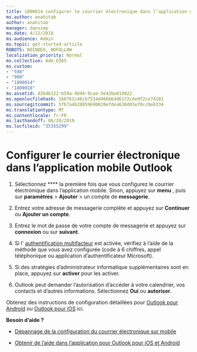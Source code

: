 ```yaml
---
title: 1800014 configurer le courrier électronique dans l’application mobile Outlook
ms.author: anahitab
author: anahitab
manager: dansimp
ms.date: 4/12/2018
ms.audience: Admin
ms.topic: get-started-article
ROBOTS: NOINDEX, NOFOLLOW
localization_priority: Normal
ms.collection: Adm_O365
ms.custom:
- "598"
- "900"
- "1800014"
- "1800018"
ms.assetid: d2b46122-b59a-4b94-9cae-5e42be819022
ms.openlocfilehash: 168761c46cb7534d466664d6172c6e9f2ce74101
ms.sourcegitcommit: 5fb7a4b28859690020efdea630d03e70cc0e6334
ms.translationtype: MT
ms.contentlocale: fr-FR
ms.lasthandoff: 06/28/2019
ms.locfileid: "35355299"
---
```

# <a name="set-up-email-in-the-outlook-mobile-app"></a>Configurer le courrier électronique dans l’application mobile Outlook

1. Sélectionnez **** la première fois que vous configurez le courrier électronique dans l’application mobile. Sinon, appuyez sur **menu** , puis sur **paramètres** \> **Ajouter** \> un compte de **messagerie**.

2. Entrez votre adresse de messagerie complète et appuyez sur **Continuer** ou **Ajouter un compte**.

3. Entrez le mot de passe de votre compte de messagerie et appuyez sur **connexion** ou sur **suivant**.

4. Si l' [authentification multifacteur](https://support.office.com/article/8f0454b2-f51a-4d9c-bcde-2c48e41621c6.aspx) est activée, vérifiez à l’aide de la méthode que vous avez configurée (code à 6 chiffres, appel téléphonique ou application d’authentificateur Microsoft).

5. Si des stratégies d’administrateur informatique supplémentaires sont en place, appuyez sur **activer** pour les activer.

6. Outlook peut demander l’autorisation d’accéder à votre calendrier, vos contacts et d’autres informations. Sélectionnez **Oui** ou **autoriser**.

Obtenez des instructions de configuration détaillées pour [Outlook pour Android](https://support.office.com/article/886db551-8dfa-4fd5-b835-f8e532091872.aspx) ou [Outlook pour iOS](https://support.office.com/article/b2de2161-cc1d-49ef-9ef9-81acd1c8e234.aspx) ici.
  
 **Besoin d’aide ?**
  
- [Dépannage de la configuration du courrier électronique sur mobile](https://support.office.com/article/a264ef01-9c88-48fb-9285-7017e4f31f02.aspx)

- [Obtenir de l’aide dans l’application pour Outlook pour iOS et Android](https://support.office.com/article/218a22d1-9fa5-4889-b689-de1c63493243.aspx#ID0EAABAAA=Contact_Support)
